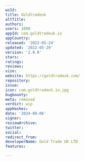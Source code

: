 ```yaml
---
wsId: 
title: Goldtradeuk
altTitle: 
authors: 
users: 1000
appId: com.goldtradeuk.io
appCountry: 
released: '2022-05-24'
updated: '2022-05-29'
version: '2.0.0'
stars: 
ratings: 
reviews: 
size: 
website: https://goldtradeuk.com/
repository: 
issue: 
icon: com.goldtradeuk.io.jpg
bugbounty: 
meta: removed
verdict: wip
appHashes: 
date: '2024-09-06'
signer: 
reviewArchive: 
twitter: 
social: 
redirect_from: 
developerName: Gold Trade UK LTD
features: 

---
```


